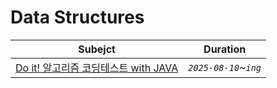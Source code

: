 # Data Structures


| Subejct                                                                                               | Duration                    |
|-------------------------------------------------------------------------------------------------------|-----------------------------|
| [Do it! 알고리즘 코딩테스트 with JAVA](./do-it!-알고리즘-코딩테스트/README.md)                                  | _`2025-08-10`~`ing`_        |

